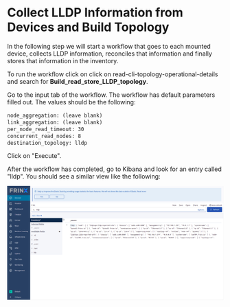 # Collect LLDP Information from Devices and Build Topology

​In the following step we will start a workflow that goes to each mounted device, collects LLDP information, reconciles that information and finally stores that information in the inventory.

​To run the workflow click on click on read-cli-topology-operational-details and search for **Build_read_store_LLDP_topology**.

​Go to the input tab of the workflow. The workflow has default parameters filled out. The values should be the following:

```
node_aggregation: (leave blank)
link_aggregation: (leave blank)
per_node_read_timeout: 30
concurrent_read_nodes: 8
destination_topology: lldp
```

Click on "Execute".


​After the workflow has completed, go to Kibana and look for an entry called "lldp". You should see a similar view like the following:​


![inventory-lldp](inventory-lldp.png)
